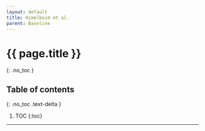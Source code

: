 ```yaml
---
layout: default
title: Himelboim et al.
parent: Baseline
---
```


# {{ page.title }}
{: .no_toc }

## Table of contents
{: .no_toc .text-delta }

1. TOC
{:toc}

---

<style>
    iframe{
    border: none;
    width="100%";
    height="650px";
    }
</style>

<br>

<div id="mytable"></div>

<script src="https://cdn.jsdelivr.net/npm/csvjson-csv2json@5.0.6/csv2json.js"></script>
<script src="../Baseline.js"></script>
